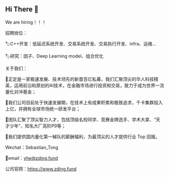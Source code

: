 ## Hi There 👋
We are hiring！！！

招聘岗位：

🏷️C++开发：低延迟系统开发、交易系统开发、交易执行开发、infra、运维...

🏷️研究：因子、Deep Learning model、组合优化

关于我们：

🌟正定是一家极速发展、技术领先的新晋百亿私募，我们汇聚顶尖的华人科技精英，运用前沿和原创的AI技术，在金融市场进行投资和交易，致力于成为世界一流量化对冲基金；

🌟我们公司目前处于快速发展期，在技术上有成果积累和极致追求，千卡集群投入上亿，并拥有全球市场统一研发平台；

🌟团队汇聚了顶尖智力人才，包括顶级名校同学、竞赛金牌选手、学术大拿、“天才少年”、知名大厂高阶P9等；

🌟我们提供国内量化第一梯队的薪酬福利，为最顶尖的人才提供行业 Top 回报。

Wechat：Sebastian_Tong

📮email：yhe@zding.fund

公司官网：https://www.zding.fund
<!--
**Sebastian-Tong/Sebastian-Tong** is a ✨ _special_ ✨ repository because its `README.md` (this file) appears on your GitHub profile.

Here are some ideas to get you started:

- 🔭 I’m currently working on ...
- 🌱 I’m currently learning ...
- 👯 I’m looking to collaborate on ...
- 🤔 I’m looking for help with ...
- 💬 Ask me about ...
- 📫 How to reach me: ...
- 😄 Pronouns: ...
- ⚡ Fun fact: ...
-->

